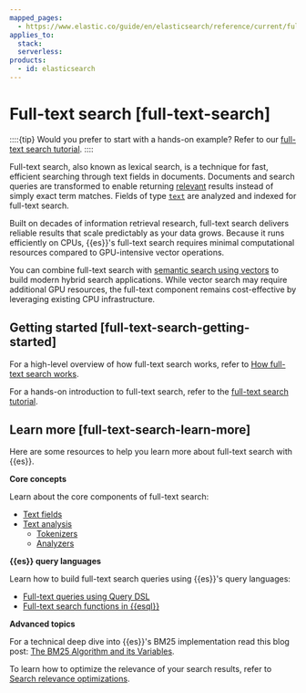 ```yaml
---
mapped_pages:
  - https://www.elastic.co/guide/en/elasticsearch/reference/current/full-text-search.html
applies_to:
  stack:
  serverless:
products:
  - id: elasticsearch
---
```


# Full-text search [full-text-search]

::::{tip}
Would you prefer to start with a hands-on example? Refer to our [full-text search tutorial](/solutions/search/full-text/querydsl-filter-tutorial.md).
::::

Full-text search, also known as lexical search, is a technique for fast, efficient searching through text fields in documents. Documents and search queries are transformed to enable returning [relevant](https://www.elastic.co/what-is/search-relevance) results instead of simply exact term matches. Fields of type [`text`](elasticsearch://reference/elasticsearch/mapping-reference/text.md#text-field-type) are analyzed and indexed for full-text search.

Built on decades of information retrieval research, full-text search delivers reliable results that scale predictably as your data grows. Because it runs efficiently on CPUs, {{es}}'s full-text search requires minimal computational resources compared to GPU-intensive vector operations.

You can combine full-text search with [semantic search using vectors](semantic-search.md) to build modern hybrid search applications. While vector search may require additional GPU resources, the full-text component remains cost-effective by leveraging existing CPU infrastructure.

## Getting started [full-text-search-getting-started]


For a high-level overview of how full-text search works, refer to [How full-text search works](full-text/how-full-text-works.md).

For a hands-on introduction to full-text search, refer to the [full-text search tutorial](/solutions/search/full-text/querydsl-filter-tutorial.md).


## Learn more [full-text-search-learn-more]

Here are some resources to help you learn more about full-text search with {{es}}.

**Core concepts**

Learn about the core components of full-text search:

* [Text fields](elasticsearch://reference/elasticsearch/mapping-reference/text.md)
* [Text analysis](full-text/text-analysis-during-search.md)
    * [Tokenizers](elasticsearch://reference/text-analysis/tokenizer-reference.md)
    * [Analyzers](elasticsearch://reference/text-analysis/analyzer-reference.md)


**{{es}} query languages**

Learn how to build full-text search queries using {{es}}'s query languages:

* [Full-text queries using Query DSL](elasticsearch://reference/query-languages/query-dsl/full-text-queries.md)
* [Full-text search functions in {{esql}}](elasticsearch://reference/query-languages/esql/functions-operators/search-functions.md)

**Advanced topics**

For a technical deep dive into {{es}}'s BM25 implementation read this blog post: [The BM25 Algorithm and its Variables](https://www.elastic.co/blog/practical-bm25-part-2-the-bm25-algorithm-and-its-variables).

To learn how to optimize the relevance of your search results, refer to [Search relevance optimizations](full-text/search-relevance.md).


